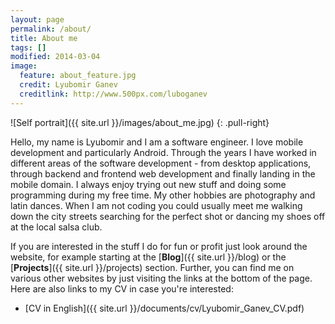 ```yaml
---
layout: page
permalink: /about/
title: About me
tags: []
modified: 2014-03-04
image:
  feature: about_feature.jpg
  credit: Lyubomir Ganev
  creditlink: http://www.500px.com/luboganev
---
```


![Self portrait]({{ site.url }}/images/about_me.jpg)
{: .pull-right}

Hello, my name is Lyubomir and I am a software engineer. I love mobile development and particularly Android. Through the years I have worked in different areas of the software development - from desktop applications, through backend and frontend web development and finally landing in the mobile domain. I always enjoy trying out new stuff and doing some programming during my free time. My other hobbies are photography and latin dances. When I am not coding you could usually meet me walking down the city streets searching for the perfect shot or dancing my shoes off at the local salsa club.

If you are interested in the stuff I do for fun or profit just look around the website, for example starting at the [__Blog__]({{ site.url }}/blog) or the [__Projects__]({{ site.url }}/projects) section. Further, you can find me on various other websites by just visiting the links at the bottom of the page. Here are also links to my CV in case you're interested:

* [CV in English]({{ site.url }}/documents/cv/Lyubomir_Ganev_CV.pdf)